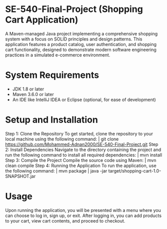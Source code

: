 # SE-540-Final-Project (Shopping Cart Application)
A Maven-managed Java project implementing a comprehensive shopping system with a focus on SOLID principles and design patterns. This application features a product catalog, user authentication, and shopping cart functionality, designed to demonstrate modern software engineering practices in a simulated e-commerce environment.

# System Requirements
- JDK 1.8 or later
- Maven 3.6.0 or later
- An IDE like IntelliJ IDEA or Eclipse (optional, for ease of development)

# Setup and Installation
Step 1: Clone the Repository
To get started, clone the repository to your local machine using the following command:
| git clone https://github.com/Mohammed-Adnan2000/SE-540-Final-Project.git
Step 2: Install Dependencies
Navigate to the directory containing the project and run the following command to install all required dependencies:
| mvn install
Step 3: Compile the Project
Compile the source code using Maven:
| mvn clean compile
Step 4: Running the Application
To run the application, use the following command:
| mvn package
| java -jar target/shopping-cart-1.0-SNAPSHOT.jar

# Usage
Upon running the application, you will be presented with a menu where you can choose to log in, sign up, or exit. After logging in, you can add products to your cart, view cart contents, and proceed to checkout.
